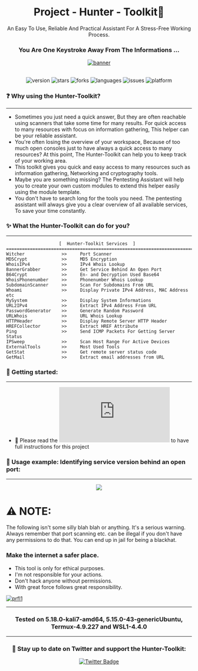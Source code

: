 <div align="center">

# Project - Hunter - Toolkit:snake: 

An Easy To Use, Reliable And Practical Assistant For A Stress-Free Working Process.
  
</div>

<div align="center">
  
### You Are One Keystroke Away From The Informations ...
  
</div>

<div align="center">
  <a href="https://github.com/Keyj33k/Hunter/archive/refs/heads/main.zip"><img src="https://github.com/Keyj33k/Hunter-Toolkit/blob/main/imgs/hunter1.0.7.png?raw=true" alt="banner"/></a>
</div>

<br>

<div align="center">
  
![version](https://img.shields.io/badge/Version-1.1.10-informational?style=flat&logo=&logoColor=white&color=red) ![stars](https://img.shields.io/github/stars/Keyj33k/Hunter-Toolkit?style=social) ![forks](https://img.shields.io/github/forks/Keyj33k/Hunter-Toolkit?label=Forks&logo=&logoColor=white&color=blue) ![languages](https://img.shields.io/github/languages/count/Keyj33k/Hunter-Toolkit?style=social&logo=&logoColor=white&color=blue) ![issues](https://img.shields.io/github/last-commit/Keyj33k/Hunter-Toolkit?style=flat&logo=&logoColor=white&color=blue) ![platform](https://img.shields.io/badge/Platform-Linux-informational?style=flat&logo=&logoColor=white&color=green) 

</div>

### :question: Why using the Hunter-Toolkit?

---

- Sometimes you just need a quick answer, But they are often reachable using scanners that take some time for many results. For quick access to many resources with focus on information gathering, This helper can be your reliable assistant.
- You're often losing the overview of your workspace, Because of too much open consoles just to have always a quick access to many resources? At this point, The Hunter-Toolkit can help you to keep track of your working area.
- This toolkit gives you quick and easy access to many resources such as information gathering, Networking and cryptography tools.
- Maybe you are something missing? The Pentesting Assistant will help you to create your own custom modules to extend this helper easily using the module template.
- You don't have to search long for the tools you need. The pentesting assistant will always give you a clear overview of all available services, To save your time constantly.


### :sparkles: What the Hunter-Toolkit can do for you?

---

```
                    [  Hunter-Toolkit Services  ]   
==========================================================================
Witcher              >>     Port Scanner
MD5Crypt             >>     MD5 Encryption
WhoisIPv4            >>     IPv4 Whois Lookup
BannerGrabber        >>     Get Service Behind An Open Port
B64Crypt             >>     En- and Decryption Used Base64
WhoisPhonenumber     >>     Phonenumber Whois Lookup
SubdomainScanner     >>     Scan For Subdomains From URL
Whoami               >>     Display Private IPv4 Address, MAC Address etc
MySystem             >>     Display System Informations
URL2IPv4             >>     Extract IPv4 Address From URL
PasswordGenerator    >>     Generate Random Password
URLWhois             >>     URL Whois Lookup
HTTPHeader           >>     Display Remote Server HTTP Header
HREFCollector        >>     Extract HREF Attribute
Ping                 >>     Send ICMP Packets For Getting Server Status
IPSweep              >>     Scan Host Range For Active Devices
ExternalTools        >>     Most Used Tools
GetStat              >>     Get remote server status code
GetMail              >>     Extract email addresses from URL
```

### :rocket: Getting started:

---

- :book: Please read the ![docs](https://github.com/Keyj33k/Hunter-Toolkit/blob/main/DOCS/INSTALLATION.md) to have full instructions for this project


### :movie_camera: Usage example: Identifying service version behind an open port:

---

<div align="center">
  <img src="https://github.com/Keyj33k/Hunter-Toolkit/blob/main/imgs/HTdemo.gif?raw=true"/>
</div>

# :warning: NOTE:

The following isn't some silly blah blah or anything. It's a serious warning.
Always remember that port scanning etc. can be illegal if you don't have any
permissions to do that. You can end up in jail for being a blackhat.
    
### Make the internet a safer place.

- This tool is only for ethical purposes. 
- I'm not responsible for your actions. 
- Don't hack anyone without permissions.
- With great force follows great responsibility.

<div id="profile">
  <a href="https://www.python.org/">
    <img src="https://github.com/Keyj33k/Hunter-Toolkit/blob/main/imgs/pypy.jpeg?raw=true" alt="prfl1">
  </a>
</div>

---

<div align="center">

### Tested on 5.18.0-kali7-amd64, 5.15.0-43-genericUbuntu, Termux-4.9.227 and WSL1-4.4.0 

</div>

---


<div id="badges" align="center">
  
   ### :rocket: Stay up to date on Twitter and support the Hunter-Toolkit:
  
  <a href="https://twitter.com/Keyj33k/media">
    <img src="https://img.shields.io/badge/Twitter-blue?style=for-the-badge&logo=twitter&logoColor=white" alt="Twitter Badge"/>
  </a>
</div>


